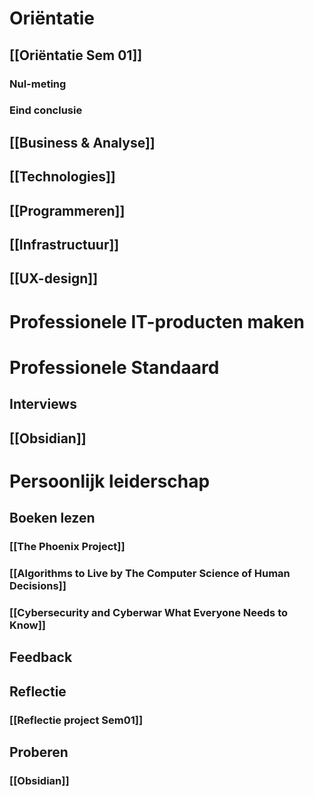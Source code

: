# Oriëntatie
## [[Oriëntatie Sem 01]]
### Nul-meting
### Eind conclusie
## [[Business & Analyse]]
## [[Technologies]]
## [[Programmeren]]
## [[Infrastructuur]]
## [[UX-design]]

# Professionele IT-producten maken
## 

# Professionele Standaard
## Interviews
## [[Obsidian]]

# Persoonlijk leiderschap
## Boeken lezen
### [[The Phoenix Project]]
### [[Algorithms to Live by The Computer Science of Human Decisions]]
### [[Cybersecurity and Cyberwar What Everyone Needs to Know]]
## Feedback
## Reflectie
### [[Reflectie project Sem01]]
## Proberen
### [[Obsidian]]